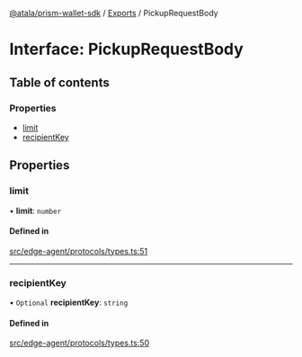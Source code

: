 [@atala/prism-wallet-sdk](../README.md) / [Exports](../modules.md) / PickupRequestBody

# Interface: PickupRequestBody

## Table of contents

### Properties

- [limit](PickupRequestBody.md#limit)
- [recipientKey](PickupRequestBody.md#recipientkey)

## Properties

### limit

• **limit**: `number`

#### Defined in

[src/edge-agent/protocols/types.ts:51](https://github.com/input-output-hk/atala-prism-wallet-sdk-ts/blob/47ec1c8/src/edge-agent/protocols/types.ts#L51)

___

### recipientKey

• `Optional` **recipientKey**: `string`

#### Defined in

[src/edge-agent/protocols/types.ts:50](https://github.com/input-output-hk/atala-prism-wallet-sdk-ts/blob/47ec1c8/src/edge-agent/protocols/types.ts#L50)
